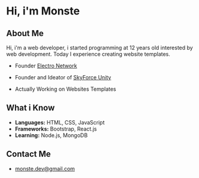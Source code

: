 # Hi, i'm Monste

## About Me

Hi, i'm a web developer, i started programming at 12 years old interested by web development.
Today I experience creating website templates.

- Founder [Electro Network](https://discord.gg/k8C85FRSrn) 
- Founder and Ideator of [SkyForce Unity](https://discord.gg/MHKjGEcDGJ)

- Actually Working on Websites Templates

## What i Know

- **Languages:** HTML, CSS, JavaScript
- **Frameworks:** Bootstrap, React.js
- **Learning:** Node.js, MongoDB


## Contact Me

- monste.dev@gmail.com
